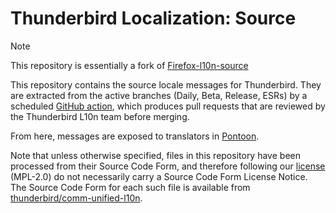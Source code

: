 # Thunderbird Localization: Source

> [!NOTE]
> This repository is essentially a fork of [Firefox-l10n-source](https://github.com/mozilla-l10n/firefox-l10n-source)

This repository contains the source locale messages for Thunderbird.
They are extracted from the active branches (Daily, Beta, Release, ESRs)
by a scheduled [GitHub action](./.github/workflows/update.yml),
which produces pull requests that are reviewed by the Thunderbird L10n team before merging.

From here, messages are exposed to translators in [Pontoon](https://pontoon.mozilla.org/).

Note that unless otherwise specified,
files in this repository have been processed from their Source Code Form,
and therefore following our [license](./LICENSE) (MPL-2.0)
do not necessarily carry a Source Code Form License Notice.
The Source Code Form for each such file is available from
[thunderbird/comm-unified-l10n](https://github.com/thunderbird/comm-unified-l10n).
